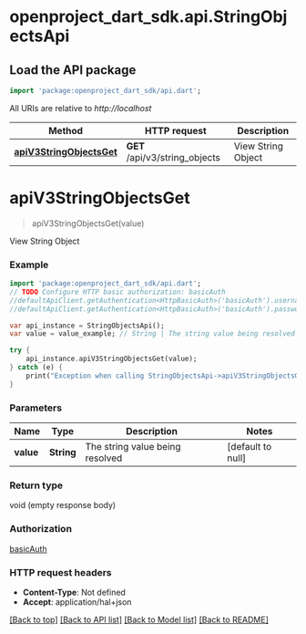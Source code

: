 # openproject_dart_sdk.api.StringObjectsApi

## Load the API package
```dart
import 'package:openproject_dart_sdk/api.dart';
```

All URIs are relative to *http://localhost*

Method | HTTP request | Description
------------- | ------------- | -------------
[**apiV3StringObjectsGet**](StringObjectsApi.md#apiV3StringObjectsGet) | **GET** /api/v3/string_objects | View String Object


# **apiV3StringObjectsGet**
> apiV3StringObjectsGet(value)

View String Object

### Example 
```dart
import 'package:openproject_dart_sdk/api.dart';
// TODO Configure HTTP basic authorization: basicAuth
//defaultApiClient.getAuthentication<HttpBasicAuth>('basicAuth').username = 'YOUR_USERNAME'
//defaultApiClient.getAuthentication<HttpBasicAuth>('basicAuth').password = 'YOUR_PASSWORD';

var api_instance = StringObjectsApi();
var value = value_example; // String | The string value being resolved

try { 
    api_instance.apiV3StringObjectsGet(value);
} catch (e) {
    print("Exception when calling StringObjectsApi->apiV3StringObjectsGet: $e\n");
}
```

### Parameters

Name | Type | Description  | Notes
------------- | ------------- | ------------- | -------------
 **value** | **String**| The string value being resolved | [default to null]

### Return type

void (empty response body)

### Authorization

[basicAuth](../README.md#basicAuth)

### HTTP request headers

 - **Content-Type**: Not defined
 - **Accept**: application/hal+json

[[Back to top]](#) [[Back to API list]](../README.md#documentation-for-api-endpoints) [[Back to Model list]](../README.md#documentation-for-models) [[Back to README]](../README.md)

